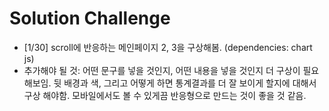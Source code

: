 # Solution Challenge

- [1/30] scroll에 반응하는 메인페이지 2, 3을 구상해봄. (dependencies: chart js)
- 추가해야 될 것: 어떤 문구를 넣을 것인지, 어떤 내용을 넣을 것인지 더 구상이 필요해보임. 뒷 배경과 색, 그리고 어떻게 하면 통계결과를 더 잘 보이게 할지에 대해서 구상 해야함. 모바일에서도 볼 수 있게끔 반응형으로 만드는 것이 좋을 것 같음. 

